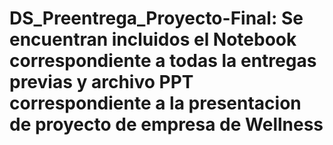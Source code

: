 # DS_Preentrega_Proyecto-Final: Se encuentran incluidos el Notebook correspondiente a todas la entregas previas y archivo PPT correspondiente a la presentacion de proyecto de empresa de Wellness
